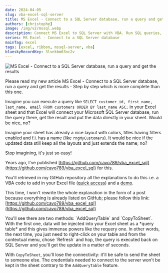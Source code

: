 ```yaml
---
date: 2024-04-05
slug: vba-excel-sql-server
title: MS Excel - Connect to a SQL Server database, run a query and get the results
authors: [christophe]
image: /img/v2/mssql.webp
description: Connect MS Excel to SQL Server with VBA. Run SQL queries, inject results directly into your spreadsheet, and preserve formatting. Learn the best method for data refresh or secure sharing.
series: MS Excel - Connect to a SQL Server database
mainTag: excel
tags: [excel, ribbon, mssql-server, vba]
blueskyRecordKey: 3lvnkbm63nc2v
---
```

![MS Excel - Connect to a SQL Server database, run a query and get the results](/img/v2/mssql.webp)

<AlertBox variant="info" title="">
Please read my new article <Link to="/blog/vba-excel-sql-server-part-2">MS Excel - Connect to a SQL Server database, run a query and get the results - Step by step</Link> which is more complete than this one.

</AlertBox>

Imagine you can execute a query like `SELECT customer_id, first_name, last_name, email FROM customers ORDER BY last_name ASC;` in your Excel sheet and that Excel will connect your Microsoft SQL Server database, run the query there, get the result and put the data directly in your sheet. Would be nice, no?

Imagine your sheet has already a nice layout with colors, titles having filters enabled and f.i. has a name (like `rngMyCustomers`). It would be nice if the updated data still keep all the layouts and just extends the name; no?

Stop imagining, it's just so easy!

<!-- truncate -->

Years ago, I've published [https://github.com/cavo789/vba_excel_sql](https://github.com/cavo789/vba_excel_sql) for this.

You'll retrieved in my GitHub repository all the explanations to do this i.e. a VBA code to add in your Excel file ([quick access](https://github.com/cavo789/vba_excel_sql/blob/master/src/SQL2Excel.xlsm/clsData.cls)) and a [demo](https://github.com/cavo789/vba_excel_sql/blob/master/src/SQL2Excel.xlsm/test.bas).

This time, I won't rewrite the whole explanation in the form of a post because everything is already listed on GitHub; please follow this link: [https://github.com/cavo789/vba_excel_sql](https://github.com/cavo789/vba_excel_sql)

<AlertBox variant="info" title="AddQueryTable or CopyToSheet">
You'll see there are two methods: `AddQueryTable` and `CopyToSheet`. With the first one, data will be injected into your Excel sheet as a *query table* and this gives immense powers like the requery one. In other words, the next time, you just need to right-click on your table and from the contextual menu, chose `Refresh` and hop, the query is executed back on SQL Server and you'll get the update in a matter of seconds.

With `CopyToSheet`, you'll lose the connectivity: it'll be safe to send the sheet to someone else. The credentials needed to connect to the server won't be kept in the sheet contrary to the `AddQueryTable` feature.

</AlertBox>

